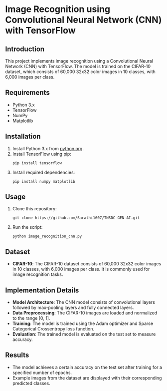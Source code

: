 # Image Recognition using Convolutional Neural Network (CNN) with TensorFlow

## Introduction
This project implements image recognition using a Convolutional Neural Network (CNN) with TensorFlow. The model is trained on the CIFAR-10 dataset, which consists of 60,000 32x32 color images in 10 classes, with 6,000 images per class.

## Requirements
- Python 3.x
- TensorFlow
- NumPy
- Matplotlib

## Installation
1. Install Python 3.x from [python.org](https://www.python.org/).
2. Install TensorFlow using pip:
   ```
   pip install tensorflow
   ```
3. Install required dependencies:
   ```
   pip install numpy matplotlib
   ```

## Usage
1. Clone this repository:
   ```
   git clone https://github.com/Sarathi1607/TNSDC-GEN-AI.git
   ```
2. Run the script:
   ```
   python image_recognition_cnn.py
   ```


## Dataset
- **CIFAR-10**: The CIFAR-10 dataset consists of 60,000 32x32 color images in 10 classes, with 6,000 images per class. It is commonly used for image recognition tasks.

## Implementation Details
- **Model Architecture**: The CNN model consists of convolutional layers followed by max-pooling layers and fully connected layers.
- **Data Preprocessing**: The CIFAR-10 images are loaded and normalized to the range [0, 1].
- **Training**: The model is trained using the Adam optimizer and Sparse Categorical Crossentropy loss function.
- **Evaluation**: The trained model is evaluated on the test set to measure accuracy.

## Results
- The model achieves a certain accuracy on the test set after training for a specified number of epochs.
- Example images from the dataset are displayed with their corresponding predicted classes.
